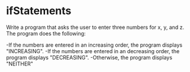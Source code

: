 # ifStatements

Write a program that asks the user to enter three numbers for x, y, and z. The program does the following:

-If the numbers are entered in an increasing order, the program displays "INCREASING". -If the numbers are entered in an decreasing order, the program displays "DECREASING". -Otherwise, the program displays "NEITHER"
